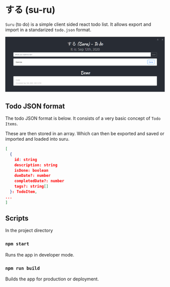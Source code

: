 # する (su-ru)

`Suru` (to do) is a simple client sided react todo list. It allows export and import in a standarized `todo.json` format.

![Suru Preview](https://github.com/cyrusduong/suru/blob/master/preview.png)

## Todo JSON format

The todo JSON format is below. It consists of a very basic concept of `Todo Items`. 

These are then stored in an array. Which can then be exported and saved or imported and loaded into suru.

```json
[
  {
    id: string
    description: string
    isDone: boolean
    dueDate?: number
    completedDate?: number
    tags?: string[]
  }: TodoItem,
...
]
```

## Scripts

In the project directory

### `npm start`

Runs the app in developer mode.

### `npm run build`

Builds the app for production or deployment.

